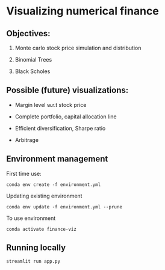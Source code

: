 # Visualizing numerical finance

## Objectives:

1. Monte carlo stock price simulation and distribution

2. Binomial Trees

3. Black Scholes

## Possible (future) visualizations:

* Margin level w.r.t stock price

* Complete portfolio, capital allocation line

* Efficient diversification, Sharpe ratio

* Arbitrage

## Environment management

First time use:
```
conda env create -f environment.yml
```

Updating existing environment
```
conda env update -f environment.yml --prune
```

To use environment
```
conda activate finance-viz
```

## Running locally
```
streamlit run app.py
```